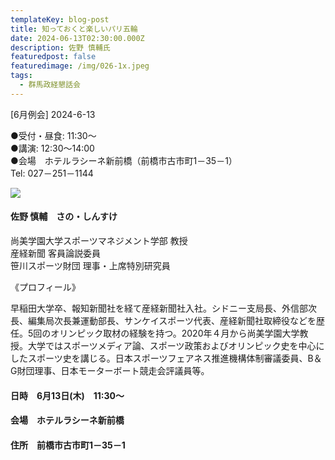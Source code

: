 ```yaml
---
templateKey: blog-post
title: 知っておくと楽しいパリ五輪
date: 2024-06-13T02:30:00.000Z
description: 佐野 慎輔氏
featuredpost: false
featuredimage: /img/026-1x.jpeg
tags:
  - 群馬政経懇話会
---
```

\[6月例会] 2024-6-13

●受付・昼食: 11:30〜\
●講演: 12:30〜14:00\
●会場　ホテルラシーネ新前橋（前橋市古市町1－35－1）\
Tel: 027－251－1144

![](/img/026-1x.jpeg)

#### 佐野 慎輔　さの・しんすけ

尚美学園大学スポーツマネジメント学部 教授\
産経新聞 客員論説委員\
笹川スポーツ財団 理事・上席特別研究員

《プロフィール》

早稲田大学卒、報知新聞社を経て産経新聞社入社。シドニー支局長、外信部次長、編集局次長兼運動部長、サンケイスポーツ代表、産経新聞社取締役などを歴任。5回のオリンピック取材の経験を持つ。2020年４月から尚美学園大学教授。大学ではスポーツメディア論、スポーツ政策およびオリンピック史を中心にしたスポーツ史を講じる。日本スポーツフェアネス推進機構体制審議委員、B＆G財団理事、日本モーターボート競走会評議員等。

#### 日時　6月13日(木)　11:30〜

#### 会場　ホテルラシーネ新前橋

#### 住所　前橋市古市町1－35－1